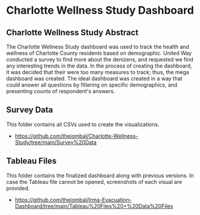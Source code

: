 # Charlotte Wellness Study Dashboard
## Charlotte Wellness Study Abstract

The Charlotte Wellness Study dashboard was used to track the health and wellness of Charlotte County residents based on demographic. United Way conducted a survey to find more about the denizens, and requested we find any interesting trends in the data. In the process of creating the dashboard, it was decided that their were too many measures to track; thus, the mega dashboard was created. The ideal dashboard was created in a way that could answer all questions by filtering on specific demographics, and presenting counts of respondent's answers. 

## Survey Data
This folder contains all CSVs used to create the visualizations.
  - https://github.com/thejombal/Charlotte-Wellness-Study/tree/main/Survey%20Data

## Tableau Files
This folder contains the finalized dashboard along with previous versions. In case the Tableau file cannot be opened, screenshots of each visual are provided. 
  - https://github.com/thejombal/Irma-Evacuation-Dashboard/tree/main/Tableau%20Files%20+%20Data%20Files

